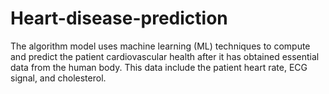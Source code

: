 # Heart-disease-prediction
The algorithm model uses machine learning (ML) techniques to compute and predict the patient cardiovascular health after it has obtained essential data from the human body. This data include the patient heart rate, ECG signal, and cholesterol.
